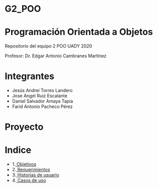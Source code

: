 # G2_POO
# Programación Orientada a Objetos

Repositorio del equipo 2 POO UADY 2020

Profesor: Dr. Edgar Antonio Cambranes Martínez

# Integrantes
* Jesús Andrei Torres Landero
* Jose Angel Ruiz Escalante
* Daniel Salvador Amaya Tapia
* Farid Antonio Pacheco Pérez

# Proyecto

# Indice
* 1.[ Objetivos](https://github.com/AndreiTorres/G2_POO/blob/main/Proyecto%20del%20equipo/Objetivo)
* 2.[ Requerimientos](https://github.com/AndreiTorres/G2_POO/blob/main/Proyecto%20del%20equipo/Requerimientos)
* 3.[ Historias de usuario](https://github.com/AndreiTorres/G2_POO/blob/main/Proyecto%20del%20equipo/Historias%20de%20Usuario)
* 4.[ Casos de uso](https://github.com/AndreiTorres/G2_POO/blob/main/Proyecto%20del%20equipo/Casos%20de%20uso)
